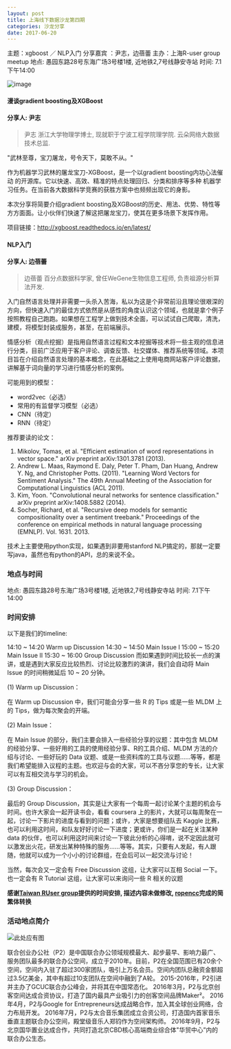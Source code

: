 ```yaml
---
layout: post
title: 上海线下数据沙龙第四期
categories: 沙龙分享
date: 2017-06-20
---
```



主题：xgboost ／ NLP入门
分享嘉宾 ：尹志，边蓓蕾
主办：上海R-user group meetup
地点: 愚园东路28号东海广场3号楼1楼, 近地铁2,7号线静安寺站
时间: 7.1下午14:00

![image](https://user-images.githubusercontent.com/7221728/27313756-3a372a4c-55a2-11e7-84ea-e73abaa2b22c.png)


#### 漫谈gradient boosting及XGBoost
#### 分享人: 尹志

> 尹志 浙江大学物理学博士, 现就职于宁波工程学院理学院. 云朵网络大数据技术总监.

"武林至尊，宝刀屠龙，号令天下，莫敢不从。"

作为机器学习武林的屠龙宝刀-XGBoost，是一个以gradient boosting内功心法催动
的开源库。它以快速、高效、精准的特点处理回归、分类和排序等多种
机器学习任务。在当前各大数据科学竞赛的获胜方案中也频频出现它的身影。

本次分享将简要介绍gradient boosting及XGBoost的历史、用法、优势、特性等
方方面面。让小伙伴们快速了解这把屠龙宝刀，使其在更多场景下发挥作用。

项目链接：http://xgboost.readthedocs.io/en/latest/



#### NLP入门
#### 分享人: 边蓓蕾

> 边蓓蕾 百分点数据科学家, 曾任WeGene生物信息工程师, 负责祖源分析算法开发.

入门自然语言处理并非需要一头杀入苦海，私以为这是个非常前沿且理论很艰深的方向，但快速入门的最佳方式依然是从感性的角度认识这个领域，也就是拿个例子按照教程自己跑跑。如果想在工程学上做到技术全面，可以试试自己爬取，清洗，建模，将模型封装成服务，甚至，在前端展示。

情感分析（观点挖掘）是指用自然语言过程和文本挖掘等技术将一些主观的信息进行分类，目前广泛应用于客户评论、调查反馈、社交媒体、推荐系统等领域。本项目旨在介绍自然语言处理的基本概念，在此基础之上使用电商网站客户评论数据，讲解基于词向量的学习进行情感分析的案例。

可能用到的模型：

- word2vec（必选）
- 常用的有监督学习模型（必选）
- CNN（待定）
- RNN（待定）

推荐要读的论文：

1. Mikolov, Tomas, et al. "Efficient estimation of word representations in vector space." arXiv preprint arXiv:1301.3781 (2013).
1. Andrew L. Maas, Raymond E. Daly, Peter T. Pham, Dan Huang, Andrew Y. Ng, and Christopher Potts. (2011). "Learning Word Vectors for Sentiment Analysis." The 49th Annual Meeting of the Association for Computational Linguistics (ACL 2011).
1. Kim, Yoon. "Convolutional neural networks for sentence classification." arXiv preprint arXiv:1408.5882 (2014).
1. Socher, Richard, et al. "Recursive deep models for semantic compositionality over a sentiment treebank." Proceedings of the conference on empirical methods in natural language processing (EMNLP). Vol. 1631. 2013.

技术上主要使用python实现，如果遇到非要用stanford NLP搞定的，那就一定要写java，虽然也有python的API，总的来说不全。


### 地点与时间
地点: 愚园东路28号东海广场3号楼1楼, 近地铁2,7号线静安寺站
时间: 7.1下午14:00

### 时间安排
以下是我们的timeline:

14:10 ~ 14:20 Warm up Discussion
14:30 ~ 14:50 Main Issue I
15:00 ~ 15:20 Main Issue II
15:30 ~ 16:00 Group Discussion
而如果遇到时间比较长一点的演讲，或是遇到大家反应比较热烈、讨论比较激烈的演讲，我们会自动将 Main Issue 的时间稍微延后 10 ~ 20 分钟。

(1) Warm up Discussion：

在 Warm up Discussion 中，我们可能会分享一些 R 的 Tips 或是一些 MLDM 上的 Tips，做为每次聚会的开端。

(2) Main Issue：

在 Main Issue 的部分，我们主要会排入一些经验分享的议题：其中包含 MLDM 的经验分享、一些好用的工具的使用经验分享、R的工具介绍、MLDM 方法的介绍与讨论、一些好玩的 Data 议题、或是一些资料库的工具与议题......等等，都是我们希望能排入议程的主题。也欢迎与会的大家，可以不吝分享您的专长，让大家可以有互相交流与学习的机会。

(3) Group Discussion：

最后的 Group Discussion，其实是让大家有一个每周一起讨论某个主题的机会与时间。也许大家会一起开读书会，看看 coursera 上的影片，大就可以每周聚在一起，讨论一下影片的进度与看到的问题；或许，大家是想要组队去 Kaggle 比赛，也可以利用这时间，和队友好好讨论一下进度；更或许，你们是一起在关注某种 data 的伙伴，也可以利用这时间来讨论一下彼此分析的心得唷，说不定因此就可以激发出火花，研发出某种特殊的服务......等等。其实，只要有人发起，有人跟随，他就可以成为一个小小的讨论群组，在会后可以一起交流与讨论！

当然，每次会又一定会有 Free Discussion 这组，让大家可以互相 Social 一下。也一定会有 R Tutorial 这组，让大家可以来询问一些 R 相关的议题

**感谢[Taiwan RUser group](https://www.meetup.com/Taiwan-R/)提供的时间安排, 描述内容未做修改, [ropencc](https://github.com/qinwf/ropencc)完成的简繁体转换**

### 活动地点简介

![此处应有图](http://p1.bpimg.com/4851/364f74412c0ae62b.jpg)

联合创业办公社（P2）是中国联合办公领域规模最大、起步最早、影响力最广、服务团队最多的联合办公空间，成立于2010年。目前，P2在全国范围已有20余个空间，空间内入驻了超过300家团队，吸引上万名会员。空间内团队总融资金额超过3.5亿美金，其中有超过10支团队在空间中融到了A轮。
2015-2016年，P2引进并主办了GCUC联合办公峰会，并将其在中国常态化。
2016年3月，P2与北京创客空间达成合资协议，打造了国内最具产业吸引力的创客空间品牌Maker²。
2016年4月，P2与Google for Entrepreneurs达成战略合作，加入其全球创业网络，合力布局开发。
2016年7月，P2与太合音乐集团成立合资公司，打造国内首家音乐垂直主题联合办公空间，殿堂级音乐人郑钧作为空间架构师。
2016年9月，P2与北京国华置业达成合作，共同打造北京CBD核心高端商业综合体"华贸中心”内的联合办公生态。
